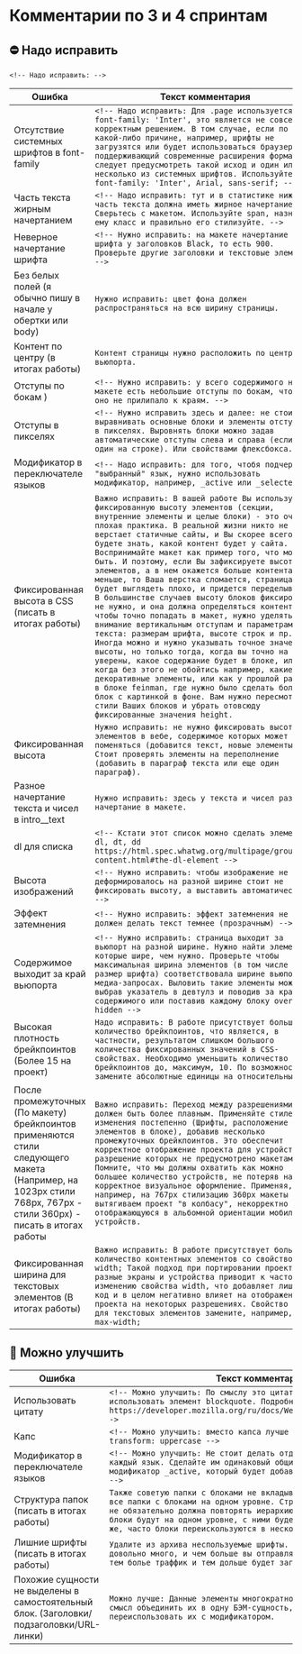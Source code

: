 # Комментарии по 3 и 4 спринтам

## :no_entry: Надо исправить

`<!-- Надо исправить: -->`

| Ошибка        | Текст комментария|
| ------------- | ------------- |
| Отсутствие системных шрифтов в font-family | `<!-- Надо исправить: Для .page используется font-family: 'Inter', это является не совсем корректным решением. В том случае, если по какой-либо причине, например, шрифты не загрузятся или будет использоваться браузер, не поддерживающий современные расширения формата, следует предусмотреть такой исход и один или несколько из системных шрифтов. Используйте font-family: 'Inter', Arial, sans-serif; -->` |
| Часть текста жирным начертанием | `<!-- Надо исправить: тут и в статистике ниже часть текста должна иметь жирное начертание. Сверьтесь с макетом. Используйте span, назначите ему класс и правильно его стилизуйте. -->` |
| Неверное начертание шрифта | `<!-- Нужно исправить: на макете начертание шрифта у заголовков Black, то есть 900. Проверьте другие заголовки и текстовые элементы. -->` |
| Без белых полей (я обычно пишу в начале у обертки или body) | `Нужно исправить: цвет фона должен распространяться на всю ширину страницы.` |
| Контент по центру (в итогах работы) | `Контент страницы нужно расположить по центру вьюпорта.` |
| Отступы по бокам ) | `<!-- Нужно исправить: у всего содержимого на макете есть небольшие отступы по бокам, чтобы оно не прилипало к краям. -->` |
| Отступы в пикселях | `<!-- Нужно исправить здесь и далее: не стоит выравнивать основные блоки и элементы отступами в пикселях. Выровнять блоки можно задав автоматические отступы слева и справа (если блок один на строке). Или свойствами флексбокса. -->` |
| Модификатор в переключателе языков | `<!-- Надо исправить: для того, чтобя подчеркнуть "выбранный" язык, нужно использовать модификатор, например, _active или _selected -->` |
| Фиксированная высота в CSS (писать в итогах работы) | `Важно исправить: В вашей работе Вы используете фиксированную высоту элементов (секции, внутренние элементы и целые блоки) - это очень плохая практика. В реальной жизни никто не верстает статичные сайты, и Вы скорее всего не будете знать, какой контент будет у сайта. Воспринимайте макет как пример того, что может быть. И поэтому, если Вы зафиксируете высоту элементов, а в нем окажется больше контента, или меньше, то Ваша верстка сломается, страница будет выглядеть плохо, и придется переделывать. В большинстве случаев высоту блоков фиксировать не нужно, и она должна определяться контентом. А чтобы точно попадать в макет, нужно уделять внимание вертикальным отступам и параметрам текста: размерам шрифта, высоте строк и пр. Иногда можно и нужно указывать точное значение высоты, но только тогда, когда вы точно на 100% уверены, какое содержание будет в блоке, или когда без этого не обойтись например, какие-то декоративные элементы, или как у прошлой работе, в блоке feinman, где нужно было сделать большой блок с картинкой в фоне. Вам нужно пересмотреть стили Ваших блоков и убрать отовсюду фиксированные значения height.` |
| Фиксированная высота | `Нужно исправить: не нужно фиксировать высоту элементов в вебе, содержимое которых может поменяться (добавится текст, новые элементы). Стоит проверять элементы на переполнение (добавить в параграф текста или еще один параграф).` |
| Разное начертание текста и чисел в intro__text | `Нужно исправить: здесь у текста и чисел разное начертание в макете.` |
| dl для списка | `<!-- Кстати этот список можно сделать элементами dl, dt, dd https://html.spec.whatwg.org/multipage/grouping-content.html#the-dl-element -->` |
| Высота изображений | `<!-- Нужно исправить: чтобы изображение не деформировалось на разной ширине стоит не фиксировать высоту, а выставить автоматическую. -->` |
| Эффект затемнения | `<!-- Нужно исправить: эффект затемнения не должен делать текст темнее (прозрачным) -->` |
| Содержимое выходит за край вьюпорта | `<!-- Нужно исправить: страница выходит за вьюпорт на разной ширине. Нужно найти элементы которые шире, чем нужно. Проверьте чтобы максимальная ширина элементов (в том числе размер шрифта) соответствовала ширине вьюпорта в медиа-запросах. Выловить такие элементы можно выбрав указатель в девтулз и поводив за краем содержимого или поставив каждому блоку overflow: hidden -->` |
| Высокая плотность брейкпоинтов (Более 15 на проект) | `Надо исправить: В работе присутствует большое количество брейкпоинтов, что является, в частности, результатом слишком большого количества фиксированных значений в CSS-свойствах. Необходимо уменьшить количество брейкпоинтов до, максимум, 10. По возможности замените абсолютные единицы на относительные.` |
| После промежуточных (По макету) брейкпоинтов применяются стили следующего макета (Например, на 1023px стили 768px, 767px - стили 360px) - писать в итогах работы | `Важно исправить: Переход между разрешениями должен быть более плавным. Применяйте стилевые изменения постепенно (Шрифты, расположение элементов в блоке), добавив несколько промежуточных брейкпоинтов. Это обеспечит корректное отображение проекта для устройств, разрешение которых не предусмотрено макетами. Помните, что мы должны охватить как можно большее количество устройств, не потеряв на них корректное визуальное оформление. Применяя, например, на 767px стилизацию 360px макеты мы вытягиваем проект "в колбасу", некорректно отображающуюся в альбомной ориентации мобильных устройств.` |
| Фиксированная ширина для текстовых элементов (В итогах работы) | `Важно исправить: В работе присутствует большое количество контентных элементов со свойством width; Такой подход при портировании проекта под разные экраны и устройства приводит к частому изменению свойства width, что добавляет лишний код и в целом негативно влияет на отображение проекта на некоторых разрешениях. Свойство width для текстовых элементов замените, например, на max-width;` |



## :thinking: Можно улучшить

| Ошибка        | Текст комментария|
| ------------- | ------------- |
| Использовать цитату | `<!-- Можно улучшить: По смыслу это цитата, так что тут лучше использовать элемент blockquote. Подробнее можно почитать тут: https://developer.mozilla.org/ru/docs/Web/HTML/Element/blockquote-->` |
| Капс | `<!-- Можно улучшить: вместо капса лучше использовать text-transform: uppercase -->` |
| Модификатор в переключателе языков | `<!-- Можно улучшить: Не стоит делать отдельный модификатор на каждый язык. Сделайте им одинаковый общий класс и одному назначьте модификатор _active, который будет добавлять нижнее подчеркивание. -->` |
| Структура папок (писать в итогах работы) | `Также советую папки с блоками не вкладывать друг в друга и держать все папки с блоками на одном уровне. Структура папок с бэм-блоками не обязательно должна повторять иерархию блоков в коде. Если все блоки будут на одном уровне, с ними будет проще работать. К тому же, часто блоки переискользуются в нескольких местах страницы.` |
| Лишние шрифты (писать в итогах работы) | `Удалите из архива неспользуемые шрифты. Файлы со шрифтами весят довольно много, и чем больше вы отправляете пользоватею файлов - тем болье траффик и тем дольше будет загружаться сайт. ` |
| Похожие сущности не выделены в самостоятельный блок. (Заголовки/подзаголовки/URL-линки) | `Можно лучше: Данные элементы многократно переиспользуются. Есть смысл объединить их в одну БЭМ-сущность, при необходимости можно переиспользовать их с модификатором.` |
